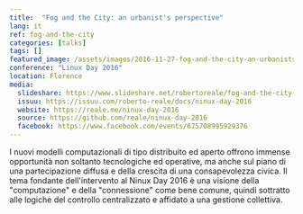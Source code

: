 ```yaml
---
title:  "Fog and the City: an urbanist's perspective"
lang: it
ref: fog-and-the-city
categories: [talks]
tags: []
featured_image: /assets/images/2016-11-27-fog-and-the-city-an-urbanists-perspective.jpg
conference: "Linux Day 2016"
location: Florence
media:
  slideshare: https://www.slideshare.net/robertoreale/fog-and-the-city-an-urbanists-perspective
  issuu: https://issuu.com/roberto-reale/docs/ninux-day-2016
  website: https://reale.me/ninux-day-2016
  source: https://github.com/reale/ninux-day-2016
  facebook: https://www.facebook.com/events/675708995929376
---
```


I nuovi modelli computazionali di tipo distribuito ed aperto offrono immense opportunità non soltanto tecnologiche ed operative, ma anche sul piano di una partecipazione diffusa e della crescita di una consapevolezza civica. Il tema fondante dell'intervento al Ninux Day 2016 è una visione della "computazione" e della "connessione" come bene comune, quindi sottratto alle logiche del controllo centralizzato e affidato a una gestione collettiva.
